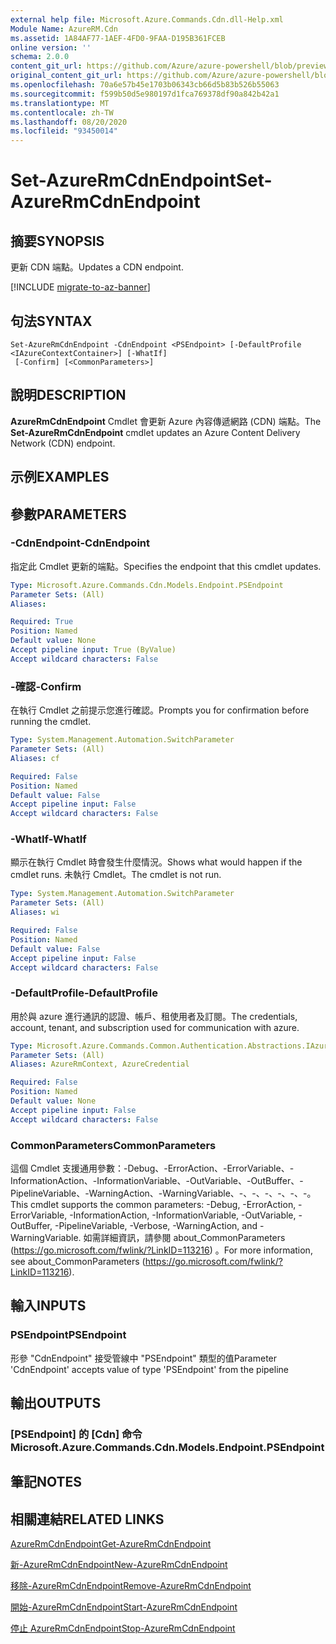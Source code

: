 ```yaml
---
external help file: Microsoft.Azure.Commands.Cdn.dll-Help.xml
Module Name: AzureRM.Cdn
ms.assetid: 1A84AF77-1AEF-4FD0-9FAA-D195B361FCEB
online version: ''
schema: 2.0.0
content_git_url: https://github.com/Azure/azure-powershell/blob/preview/src/ResourceManager/Cdn/Commands.Cdn/help/Set-AzureRmCdnEndpoint.md
original_content_git_url: https://github.com/Azure/azure-powershell/blob/preview/src/ResourceManager/Cdn/Commands.Cdn/help/Set-AzureRmCdnEndpoint.md
ms.openlocfilehash: 70a6e57b45e1703b06343cb66d5b83b526b55063
ms.sourcegitcommit: f599b50d5e980197d1fca769378df90a842b42a1
ms.translationtype: MT
ms.contentlocale: zh-TW
ms.lasthandoff: 08/20/2020
ms.locfileid: "93450014"
---
```

# <span data-ttu-id="246e2-101">Set-AzureRmCdnEndpoint</span><span class="sxs-lookup"><span data-stu-id="246e2-101">Set-AzureRmCdnEndpoint</span></span>

## <span data-ttu-id="246e2-102">摘要</span><span class="sxs-lookup"><span data-stu-id="246e2-102">SYNOPSIS</span></span>
<span data-ttu-id="246e2-103">更新 CDN 端點。</span><span class="sxs-lookup"><span data-stu-id="246e2-103">Updates a CDN endpoint.</span></span>

[!INCLUDE [migrate-to-az-banner](../../includes/migrate-to-az-banner.md)]

## <span data-ttu-id="246e2-104">句法</span><span class="sxs-lookup"><span data-stu-id="246e2-104">SYNTAX</span></span>

```
Set-AzureRmCdnEndpoint -CdnEndpoint <PSEndpoint> [-DefaultProfile <IAzureContextContainer>] [-WhatIf]
 [-Confirm] [<CommonParameters>]
```

## <span data-ttu-id="246e2-105">說明</span><span class="sxs-lookup"><span data-stu-id="246e2-105">DESCRIPTION</span></span>
<span data-ttu-id="246e2-106">**AzureRmCdnEndpoint** Cmdlet 會更新 Azure 內容傳遞網路 (CDN) 端點。</span><span class="sxs-lookup"><span data-stu-id="246e2-106">The **Set-AzureRmCdnEndpoint** cmdlet updates an Azure Content Delivery Network (CDN) endpoint.</span></span>

## <span data-ttu-id="246e2-107">示例</span><span class="sxs-lookup"><span data-stu-id="246e2-107">EXAMPLES</span></span>

## <span data-ttu-id="246e2-108">參數</span><span class="sxs-lookup"><span data-stu-id="246e2-108">PARAMETERS</span></span>

### <span data-ttu-id="246e2-109">-CdnEndpoint</span><span class="sxs-lookup"><span data-stu-id="246e2-109">-CdnEndpoint</span></span>
<span data-ttu-id="246e2-110">指定此 Cmdlet 更新的端點。</span><span class="sxs-lookup"><span data-stu-id="246e2-110">Specifies the endpoint that this cmdlet updates.</span></span>

```yaml
Type: Microsoft.Azure.Commands.Cdn.Models.Endpoint.PSEndpoint
Parameter Sets: (All)
Aliases: 

Required: True
Position: Named
Default value: None
Accept pipeline input: True (ByValue)
Accept wildcard characters: False
```

### <span data-ttu-id="246e2-111">-確認</span><span class="sxs-lookup"><span data-stu-id="246e2-111">-Confirm</span></span>
<span data-ttu-id="246e2-112">在執行 Cmdlet 之前提示您進行確認。</span><span class="sxs-lookup"><span data-stu-id="246e2-112">Prompts you for confirmation before running the cmdlet.</span></span>

```yaml
Type: System.Management.Automation.SwitchParameter
Parameter Sets: (All)
Aliases: cf

Required: False
Position: Named
Default value: False
Accept pipeline input: False
Accept wildcard characters: False
```

### <span data-ttu-id="246e2-113">-WhatIf</span><span class="sxs-lookup"><span data-stu-id="246e2-113">-WhatIf</span></span>
<span data-ttu-id="246e2-114">顯示在執行 Cmdlet 時會發生什麼情況。</span><span class="sxs-lookup"><span data-stu-id="246e2-114">Shows what would happen if the cmdlet runs.</span></span>
<span data-ttu-id="246e2-115">未執行 Cmdlet。</span><span class="sxs-lookup"><span data-stu-id="246e2-115">The cmdlet is not run.</span></span>

```yaml
Type: System.Management.Automation.SwitchParameter
Parameter Sets: (All)
Aliases: wi

Required: False
Position: Named
Default value: False
Accept pipeline input: False
Accept wildcard characters: False
```

### <span data-ttu-id="246e2-116">-DefaultProfile</span><span class="sxs-lookup"><span data-stu-id="246e2-116">-DefaultProfile</span></span>
<span data-ttu-id="246e2-117">用於與 azure 進行通訊的認證、帳戶、租使用者及訂閱。</span><span class="sxs-lookup"><span data-stu-id="246e2-117">The credentials, account, tenant, and subscription used for communication with azure.</span></span>

```yaml
Type: Microsoft.Azure.Commands.Common.Authentication.Abstractions.IAzureContextContainer
Parameter Sets: (All)
Aliases: AzureRmContext, AzureCredential

Required: False
Position: Named
Default value: None
Accept pipeline input: False
Accept wildcard characters: False
```

### <span data-ttu-id="246e2-118">CommonParameters</span><span class="sxs-lookup"><span data-stu-id="246e2-118">CommonParameters</span></span>
<span data-ttu-id="246e2-119">這個 Cmdlet 支援通用參數：-Debug、-ErrorAction、-ErrorVariable、-InformationAction、-InformationVariable、-OutVariable、-OutBuffer、-PipelineVariable、-WarningAction、-WarningVariable、-、-、-、-、-、-。</span><span class="sxs-lookup"><span data-stu-id="246e2-119">This cmdlet supports the common parameters: -Debug, -ErrorAction, -ErrorVariable, -InformationAction, -InformationVariable, -OutVariable, -OutBuffer, -PipelineVariable, -Verbose, -WarningAction, and -WarningVariable.</span></span> <span data-ttu-id="246e2-120">如需詳細資訊，請參閱 about_CommonParameters (https://go.microsoft.com/fwlink/?LinkID=113216) 。</span><span class="sxs-lookup"><span data-stu-id="246e2-120">For more information, see about_CommonParameters (https://go.microsoft.com/fwlink/?LinkID=113216).</span></span>

## <span data-ttu-id="246e2-121">輸入</span><span class="sxs-lookup"><span data-stu-id="246e2-121">INPUTS</span></span>

### <span data-ttu-id="246e2-122">PSEndpoint</span><span class="sxs-lookup"><span data-stu-id="246e2-122">PSEndpoint</span></span>
<span data-ttu-id="246e2-123">形參 "CdnEndpoint" 接受管線中 "PSEndpoint" 類型的值</span><span class="sxs-lookup"><span data-stu-id="246e2-123">Parameter 'CdnEndpoint' accepts value of type 'PSEndpoint' from the pipeline</span></span>

## <span data-ttu-id="246e2-124">輸出</span><span class="sxs-lookup"><span data-stu-id="246e2-124">OUTPUTS</span></span>

### <span data-ttu-id="246e2-125">[PSEndpoint] 的 [Cdn] 命令</span><span class="sxs-lookup"><span data-stu-id="246e2-125">Microsoft.Azure.Commands.Cdn.Models.Endpoint.PSEndpoint</span></span>

## <span data-ttu-id="246e2-126">筆記</span><span class="sxs-lookup"><span data-stu-id="246e2-126">NOTES</span></span>

## <span data-ttu-id="246e2-127">相關連結</span><span class="sxs-lookup"><span data-stu-id="246e2-127">RELATED LINKS</span></span>

[<span data-ttu-id="246e2-128">AzureRmCdnEndpoint</span><span class="sxs-lookup"><span data-stu-id="246e2-128">Get-AzureRmCdnEndpoint</span></span>](./Get-AzureRmCdnEndpoint.md)

[<span data-ttu-id="246e2-129">新-AzureRmCdnEndpoint</span><span class="sxs-lookup"><span data-stu-id="246e2-129">New-AzureRmCdnEndpoint</span></span>](./New-AzureRmCdnEndpoint.md)

[<span data-ttu-id="246e2-130">移除-AzureRmCdnEndpoint</span><span class="sxs-lookup"><span data-stu-id="246e2-130">Remove-AzureRmCdnEndpoint</span></span>](./Remove-AzureRmCdnEndpoint.md)

[<span data-ttu-id="246e2-131">開始-AzureRmCdnEndpoint</span><span class="sxs-lookup"><span data-stu-id="246e2-131">Start-AzureRmCdnEndpoint</span></span>](./Start-AzureRmCdnEndpoint.md)

[<span data-ttu-id="246e2-132">停止 AzureRmCdnEndpoint</span><span class="sxs-lookup"><span data-stu-id="246e2-132">Stop-AzureRmCdnEndpoint</span></span>](./Stop-AzureRmCdnEndpoint.md)


